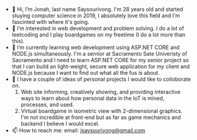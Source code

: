 - 👋 Hi, I’m Jonah, last name Saysourivong. I'm 28 years old and started stuying computer science in 2019, I absolutely love this field and I'm fascinted with where it's going. 
- 👀 I’m interested in web development and problem solving. I do a lot of leetcoding and I play boardgames on my freetime (I do a lot more than this).
- 🌱 I’m currently learning web development using ASP.NET CORE and NODE.js simultaneously. I'm a sernior at Sacramento Sate Univeristy of Sacramento and I need to learn ASP.NET CORE for my senior project so that I can build an light-weight, secure web application for my client and NODE.js because I want to find out what all the fus is about.
- 💞️ I have a couple of ideas of personal projects I would like to colloborate on.
  1) Web site informing, creatively showing, and providing interactive ways to learn about how personal data in the IoT is mined, processes, and used.
  2) Virtual boardgame in isometric view with 2-dimensional graphics. I'm not incredible at front-end but as far as game mechanics and backend I believe I would excel. 
- 📫 How to reach me: email: jsaysourivong@gmail.com
<!---
jsaysourivong/jsaysourivong is a ✨ special ✨ repository because its `README.md` (this file) appears on your GitHub profile.
You can click the Preview link to take a look at your changes.
--->
